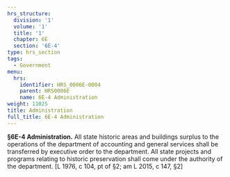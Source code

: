 ```yaml
---
hrs_structure:
  division: '1'
  volume: '1'
  title: '1'
  chapter: 6E
  section: '6E-4'
type: hrs_section
tags:
  - Government
menu:
  hrs:
    identifier: HRS_0006E-0004
    parent: HRS0006E
    name: 6E-4 Administration
weight: 11025
title: Administration
full_title: 6E-4 Administration
---
```

**§6E-4 Administration.** All state historic areas and buildings surplus to the operations of the department of accounting and general services shall be transferred by executive order to the department. All state projects and programs relating to historic preservation shall come under the authority of the department. [L 1976, c 104, pt of §2; am L 2015, c 147, §2]